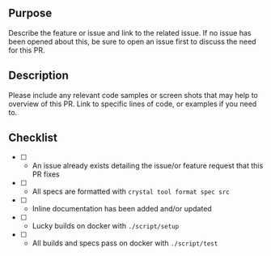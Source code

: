 ## Purpose
Describe the feature or issue and link to the related issue.
If no issue has been opened about this, be sure to open an issue first to discuss the need for this PR.

## Description
Please include any relevant code samples or screen shots that may help to overview of this PR.
Link to specific lines of code, or examples if you need to.

## Checklist
* [ ] - An issue already exists detailing the issue/or feature request that this PR fixes
* [ ] - All specs are formatted with `crystal tool format spec src`
* [ ] - Inline documentation has been added and/or updated
* [ ] - Lucky builds on docker with `./script/setup`
* [ ] - All builds and specs pass on docker with `./script/test`
